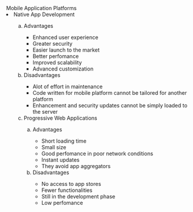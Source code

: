 <html>
<head>
<title>ASSIGNMENT</title>
</head>
<Body>
  Mobile Application Platforms
 <Li>Native App Development</Li>
    <OL type="1">
 <OL type="a">
 <Li>Advantages</Li>
   <UL type="square">
 <Li>Enhanced user experience</Li>
 <Li>Greater security</Li>
 <Li>Easier launch to the market</Li>
 <Li>Better perfomance</Li>
 <Li>Improved scalability</Li>
 <Li>Advanced customization</Li>
   </UL>
     <Li>Disadvantages</Li>
  <UL type="square">
    <Li>Alot of effort in maintenance</Li>
    <Li>Code written for mobile platform cannot be tailored for another platform</Li>
    <Li>Enhancement and security updates cannot be simply loaded to the server</Li>
  </UL>
   <Li>Progressive Web Applications</Li>
     <OL type="a">
       <Li>Advantages</Li>
    <UL type="circle">
      <Li>Short loading time</Li>
      <Li>Small size</Li>
      <Li>Good perfomance in poor network conditions</Li>
      <Li>Instant updates</Li>
      <Li>They avoid app aggregators</Li>
       </UL>
       <Li>Disadvantages</Li>
       <UL type="circle">
         <Li>No access to app stores</Li>
         <Li>Fewer functionalities</Li>
         <Li>Still in the development phase</Li>
         <Li>Low perfomance</Li>
       </UL>
   
    
